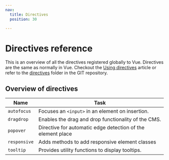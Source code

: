 ```yaml
---
nav:
  title: Directives
  position: 30

---
```


# Directives reference

This is an overview of all the directives registered globally to Vue.
Directives are the same as normally in Vue. Checkout the [Using directives](../../../guides/plugins/plugins/administration/adding-directives.md) article
or refer to the [directives](https://github.com/shopware/shopware/tree/trunk/src/Administration/Resources/app/administration/src/app/directive) folder in the GIT repository.

## Overview of directives

| Name         | Task                                                        |
|--------------|-------------------------------------------------------------|
| `autofocus`  | Focuses an `<input>` in an element on insertion.            |
| `dragdrop`   | Enables the drag and drop functionality of the CMS.         |
| `popover`    | Directive for automatic edge detection of the element place |
| `responsive` | Adds methods to add responsive element classes              |
| `tooltip`    | Provides utility functions to display tooltips.             |
